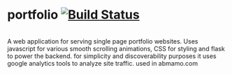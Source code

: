 # portfolio [![Build Status](https://travis-ci.org/abmamo/portfolio.svg?branch=master)](https://travis-ci.org/abmamo/portfolio)
<br />
A web application for serving single page portfolio websites. Uses javascript for various smooth scrolling animations, CSS for styling and flask to power the backend. for simplicity and discoverability purposes it uses google analytics tools to analyze site traffic. used in abmamo.com
